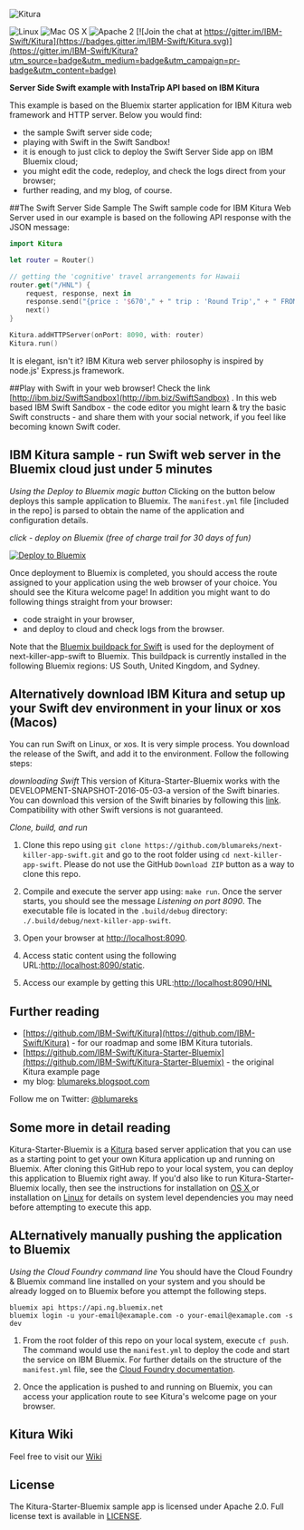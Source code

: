 ![Kitura](https://raw.githubusercontent.com/IBM-Swift/Kitura/master/Documentation/KituraLogo.png)

![Linux](https://img.shields.io/badge/os-linux-green.svg?style=flat)
![Mac OS X](https://img.shields.io/badge/os-Mac%20OS%20X-green.svg?style=flat)
![Apache 2](https://img.shields.io/badge/license-Apache2-blue.svg?style=flat)
[![Join the chat at https://gitter.im/IBM-Swift/Kitura](https://badges.gitter.im/IBM-Swift/Kitura.svg)](https://gitter.im/IBM-Swift/Kitura?utm_source=badge&utm_medium=badge&utm_campaign=pr-badge&utm_content=badge)

**Server Side Swift example with InstaTrip API based on IBM Kitura**

This example is based on the Bluemix starter application for IBM Kitura web framework and HTTP server.
Below you would find:
- the sample Swift server side code;
- playing with Swift in the Swift Sandbox!
- it is enough to just click to deploy the Swift Server Side app on IBM Bluemix cloud;
- you might edit the code, redeploy, and check the logs direct from your browser;
- further reading, and my blog, of course.

##The Swift Server Side Sample
The Swift sample code for IBM Kitura Web Server used in our example is based on the following API response with the JSON message:

```Swift
import Kitura

let router = Router()

// getting the 'cognitive' travel arrangements for Hawaii
router.get("/HNL") {
    request, response, next in
    response.send("{price : '$670'," + " trip : 'Round Trip'," + " FROM : 'SFO', TO : 'HNL'}")
    next()
}

Kitura.addHTTPServer(onPort: 8090, with: router)
Kitura.run()
```
It is elegant, isn't it? IBM Kitura web server philosophy is inspired by node.js' Express.js framework.

##Play with Swift in your web browser!
Check the link [http://ibm.biz/SwiftSandbox](http://ibm.biz/SwiftSandbox) .
In this web based IBM Swift Sandbox - the code editor you might learn & try the basic Swift constructs - and share them with your social network, if you feel like becoming known Swift coder.

## IBM Kitura sample - run Swift web server in the Bluemix cloud just under 5 minutes
_Using the Deploy to Bluemix magic button_
Clicking on the button below deploys this sample application to Bluemix. The `manifest.yml` file [included in the repo] is parsed to obtain the name of the application and configuration details. 

*click - deploy on Bluemix (free of charge trail for 30 days of fun)*

[![Deploy to Bluemix](https://bluemix.net/deploy/button.png)](https://bluemix.net/deploy)

Once deployment to Bluemix is completed, you should access the route assigned to your application using the web browser of your choice. You should see the Kitura welcome page! In addition you might want to do following things straight from your browser:
- code straight in your browser,
- and deploy to cloud and check logs from the browser.

Note that the [Bluemix buildpack for Swift](https://github.com/IBM-Swift/swift-buildpack) is used for the deployment of next-killer-app-swift to Bluemix. This buildpack is currently installed in the following Bluemix regions: US South, United Kingdom, and Sydney.

## Alternatively download IBM Kitura and setup up your Swift dev environment in your linux or xos (Macos)
You can run Swift on Linux, or xos. It is very simple process. You download the release of the Swift, and add it to the environment. Follow the following steps:

*downloading Swift*
This version of Kitura-Starter-Bluemix works with the DEVELOPMENT-SNAPSHOT-2016-05-03-a version of the Swift binaries. You can download this version of the Swift binaries by following this [link](https://swift.org/download/). Compatibility with other Swift versions is not guaranteed.

*Clone, build, and run*
1. Clone this repo using `git clone https://github.com/blumareks/next-killer-app-swift.git` and go to the root folder using `cd next-killer-app-swift`. Please do not use the GitHub `Download ZIP` button as a way to clone this repo.

2. Compile and execute the server app using: `make run`. Once the server starts, you should see the message _Listening on port 8090_. The executable file is located in the `.build/debug` directory: `./.build/debug/next-killer-app-swift`.

3. Open your browser at [http://localhost:8090](http://localhost:8090).

4. Access static content using the following URL:[http://localhost:8090/static](http://localhost:8090/static).

5. Access our example by getting this URL:[http://localhost:8090/HNL](http://localhost:8090/HNL)

## Further reading
- [https://github.com/IBM-Swift/Kitura](https://github.com/IBM-Swift/Kitura) - for our roadmap and some IBM Kitura tutorials.
- [https://github.com/IBM-Swift/Kitura-Starter-Bluemix](https://github.com/IBM-Swift/Kitura-Starter-Bluemix) - the original Kitura example page
- my blog: [blumareks.blogspot.com](http://blumareks.blogspot.com)

Follow me on Twitter: [@blumareks](https://twitter.com/blumareks)

## Some more in detail reading
Kitura-Starter-Bluemix is a [Kitura](https://github.com/IBM-Swift/Kitura) based server application that you can use as a starting point to get your own Kitura application up and running on Bluemix. After cloning this GitHub repo to your local system, you can deploy this application to Bluemix right away. If you'd also like to run Kitura-Starter-Bluemix locally, then see the instructions for installation on [OS X ](https://github.com/IBM-Swift/Kitura#installation-os-x) or installation on [Linux](https://github.com/IBM-Swift/Kitura#installation-linux-apt-based) for details on system level dependencies you may need before attempting to execute this app.

## ALternatively manually pushing the application to Bluemix
*Using the Cloud Foundry command line*
You should have the Cloud Foundry & Bluemix command line installed on your system and you should be already logged on to Bluemix before you attempt the following steps.
```shell
bluemix api https://api.ng.bluemix.net
bluemix login -u your-email@examaple.com -o your-email@examaple.com -s dev
```

1. From the root folder of this repo on your local system, execute `cf push`.
The command would use the `manifest.yml` to deploy the code and start the service on IBM Bluemix. For further details on the structure of the `manifest.yml` file, see the [Cloud Foundry documentation](https://docs.cloudfoundry.org/devguide/deploy-apps/manifest.html#minimal-manifest).


2. Once the application is pushed to and running on Bluemix, you can access your application route to see Kitura's welcome page on your browser.

## Kitura Wiki
Feel free to visit our [Wiki](https://github.com/IBM-Swift/Kitura/wiki) 

## License
The Kitura-Starter-Bluemix sample app is licensed under Apache 2.0. Full license text is available in [LICENSE](LICENSE.txt).
